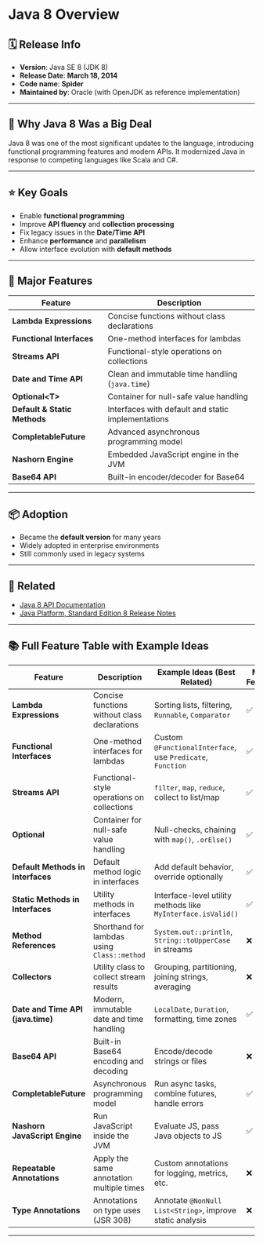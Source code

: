 # Java 8 Overview

## 🗓️ Release Info

- **Version**: Java SE 8 (JDK 8)
- **Release Date**: **March 18, 2014**
- **Code name**: **Spider**
- **Maintained by**: Oracle (with OpenJDK as reference implementation)

---

## 🚀 Why Java 8 Was a Big Deal

Java 8 was one of the most significant updates to the language, introducing functional programming features and modern APIs. It modernized Java in response to competing languages like Scala and C#.

---

## ⭐ Key Goals

- Enable **functional programming**
- Improve **API fluency** and **collection processing**
- Fix legacy issues in the **Date/Time API**
- Enhance **performance** and **parallelism**
- Allow interface evolution with **default methods**

---

## 🧩 Major Features

| Feature                      | Description                                        |
| ---------------------------- | -------------------------------------------------- |
| **Lambda Expressions**       | Concise functions without class declarations       |
| **Functional Interfaces**    | One-method interfaces for lambdas                  |
| **Streams API**              | Functional-style operations on collections         |
| **Date and Time API**        | Clean and immutable time handling (`java.time`)    |
| **Optional&lt;T&gt;**        | Container for null-safe value handling             |
| **Default & Static Methods** | Interfaces with default and static implementations |
| **CompletableFuture**        | Advanced asynchronous programming model            |
| **Nashorn Engine**           | Embedded JavaScript engine in the JVM              |
| **Base64 API**               | Built-in encoder/decoder for Base64                |

---

## 📦 Adoption

- Became the **default version** for many years
- Widely adopted in enterprise environments
- Still commonly used in legacy systems

---

## 🔗 Related

- [Java 8 API Documentation](https://docs.oracle.com/javase/8/docs/api/)
- [Java Platform, Standard Edition 8 Release Notes](https://www.oracle.com/java/technologies/javase/8-relnotes.html)

---

## 📚 Full Feature Table with Example Ideas

| Feature                                      | Description                                              | Example Ideas (Best Related)                                 | Major Feature? |
|---------------------------------------------|----------------------------------------------------------|---------------------------------------------------------------|----------------|
| **Lambda Expressions**                      | Concise functions without class declarations             | Sorting lists, filtering, `Runnable`, `Comparator`            | ✅ Yes         |
| **Functional Interfaces**                   | One-method interfaces for lambdas                        | Custom `@FunctionalInterface`, use `Predicate`, `Function`    | ✅ Yes         |
| **Streams API**                             | Functional-style operations on collections               | `filter`, `map`, `reduce`, collect to list/map                | ✅ Yes         |
| **Optional<T>**                              | Container for null-safe value handling                   | Null-checks, chaining with `map()`, `.orElse()`               | ✅ Yes         |
| **Default Methods in Interfaces**           | Default method logic in interfaces                       | Add default behavior, override optionally                     | ✅ Yes         |
| **Static Methods in Interfaces**            | Utility methods in interfaces                            | Interface-level utility methods like `MyInterface.isValid()`  | ✅ Yes         |
| **Method References**                       | Shorthand for lambdas using `Class::method`              | `System.out::println`, `String::toUpperCase` in streams       | ❌ No          |
| **Collectors**                              | Utility class to collect stream results                  | Grouping, partitioning, joining strings, averaging            | ❌ No          |
| **Date and Time API (java.time)**           | Modern, immutable date and time handling                 | `LocalDate`, `Duration`, formatting, time zones               | ✅ Yes         |
| **Base64 API**                              | Built-in Base64 encoding and decoding                    | Encode/decode strings or files                                | ❌ No          |
| **CompletableFuture**                       | Asynchronous programming model                           | Run async tasks, combine futures, handle errors               | ✅ Yes         |
| **Nashorn JavaScript Engine**               | Run JavaScript inside the JVM                            | Evaluate JS, pass Java objects to JS                          | ✅ Yes         |
| **Repeatable Annotations**                  | Apply the same annotation multiple times                 | Custom annotations for logging, metrics, etc.                 | ❌ No          |
| **Type Annotations**                        | Annotations on type uses (JSR 308)                       | Annotate `@NonNull List<String>`, improve static analysis     | ❌ No          |

---
